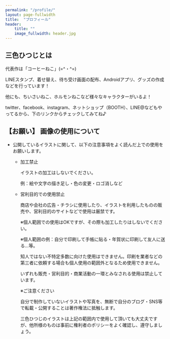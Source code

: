 ```yaml
---
permalink: "/profile/"
layout: page-fullwidth
title:  "プロフィール"
header:
    title: ""
    image_fullwidth: header.jpg
---
```


## 三色ひつじとは

代表作は「コーヒーねこ」(=^・^=)

LINEスタンプ、着せ替え、待ち受け画面の配布、Androidアプリ、グッズの作成などを行っています！

他にも、ちいさいねこ、ホルモンねこなど様々なキャラクターがいるよ！

twitter、facebook、instagram、ネットショップ（BOOTH）、LINE@などもやってるから、下のリンクからチェックしてみてね♪

## 【お願い】 画像の使用について

* 公開しているイラストに関して、以下の注意事項をよく読んだ上での使用をお願いします。

    * 加工禁止

        イラストの加工はしないでください。
    
        例：絵や文字の描き足し・色の変更・ロゴ消しなど

    * 営利目的での使用禁止

        商店や会社の広告・チラシに使用したり、イラストを利用したものの販売や、営利目的のサイトなどで使用は厳禁です。

        ※個人範囲での使用はOKですが、その際も加工したりはしないでください。

        ※個人範囲の例：自分で印刷して手帳に貼る・年賀状に印刷して友人に送る…等。

        知人ではない不特定多数に向けた使用はできません。印刷を業者などの第三者に依頼する場合も個人使用の範囲外となるため使用できません。

        いずれも販売・営利目的・商業活動の一環とみなされる使用は禁止しています。

        ※ご注意ください

        自分で制作していないイラストや写真を、無断で自分のブログ・SNS等で転載・公開することは著作権法に抵触します。

        三色ひつじのイラストは上記の範囲内で使用して頂いても大丈夫ですが、他所様のものは事前に権利者のポリシーをよく確認し、遵守しましょう。

 [1]: #
 [2]: #
 [3]: #
 [4]: #
 [5]: #
 [6]: #
 [7]: #
 [8]: #
 [9]: #
 [10]: #
 [11]: #
 [12]: #
 [13]: #
 [14]: #
 [15]: #
 [16]: #
 [17]: #
 [18]: #
 [19]: #
 [20]: #